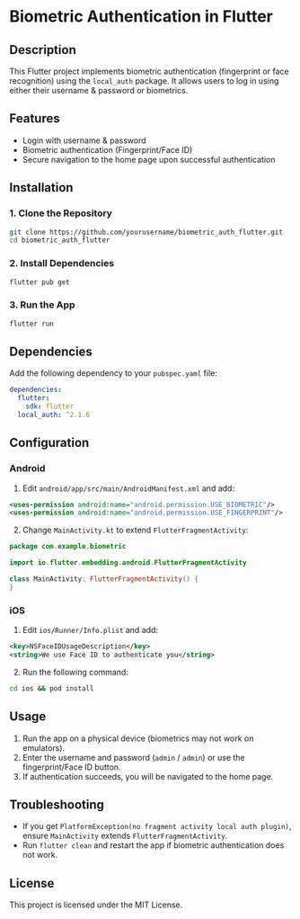 # Biometric Authentication in Flutter

## Description
This Flutter project implements biometric authentication (fingerprint or face recognition) using the `local_auth` package. It allows users to log in using either their username & password or biometrics.

## Features
- Login with username & password
- Biometric authentication (Fingerprint/Face ID)
- Secure navigation to the home page upon successful authentication

## Installation
### 1. Clone the Repository
```sh
git clone https://github.com/yourusername/biometric_auth_flutter.git
cd biometric_auth_flutter
```

### 2. Install Dependencies
```sh
flutter pub get
```

### 3. Run the App
```sh
flutter run
```

## Dependencies
Add the following dependency to your `pubspec.yaml` file:
```yaml
dependencies:
  flutter:
    sdk: flutter
  local_auth: ^2.1.6
```

## Configuration
### **Android**
1. Edit `android/app/src/main/AndroidManifest.xml` and add:
```xml
<uses-permission android:name="android.permission.USE_BIOMETRIC"/>
<uses-permission android:name="android.permission.USE_FINGERPRINT"/>
```
2. Change `MainActivity.kt` to extend `FlutterFragmentActivity`:
```kotlin
package com.example.biometric

import io.flutter.embedding.android.FlutterFragmentActivity

class MainActivity: FlutterFragmentActivity() {
}
```

### **iOS**
1. Edit `ios/Runner/Info.plist` and add:
```xml
<key>NSFaceIDUsageDescription</key>
<string>We use Face ID to authenticate you</string>
```
2. Run the following command:
```sh
cd ios && pod install
```

## Usage
1. Run the app on a physical device (biometrics may not work on emulators).
2. Enter the username and password (`admin` / `admin`) or use the fingerprint/Face ID button.
3. If authentication succeeds, you will be navigated to the home page.

## Troubleshooting
- If you get `PlatformException(no fragment activity local auth plugin)`, ensure `MainActivity` extends `FlutterFragmentActivity`.
- Run `flutter clean` and restart the app if biometric authentication does not work.

## License
This project is licensed under the MIT License.


